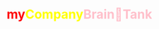 <style>
.stApp {
    background-color: black;
}
div[data-baseweb="input"] > div {
    background-color: white;
    color: black;
}
.stMarkdown {
    color: white;
}
div[data-baseweb="input"] input::placeholder {
    color: white;
}
</style>

<h1><span style='color: red;'>my</span><span style='color: yellow;'>Company</span><span style='color: pink;'>Brain🧠</span><span style='color: pink;'>Tank</span></h1>